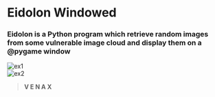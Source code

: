 # **Eidolon Windowed**
### **Eidolon is a Python program which retrieve random images from some vulnerable image cloud and display them on a @pygame window**<br/>
![ex1](https://user-images.githubusercontent.com/81310818/131015215-3c780197-07eb-4c06-ad01-ad6b26ff0e69.PNG)<br/>
![ex2](https://user-images.githubusercontent.com/81310818/131015220-448833c7-c88a-4bcc-b6aa-fdbfa52a980a.PNG)<br/>
> **V E N A X**
